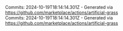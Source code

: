 Commits: 2024-10-19T18:14:14.301Z - Generated via https://github.com/marketplace/actions/artificial-grass
<br>
Commits: 2024-10-19T18:14:14.301Z - Generated via https://github.com/marketplace/actions/artificial-grass
<br>
